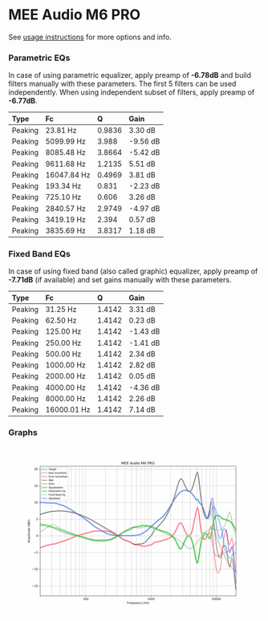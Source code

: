 # MEE Audio M6 PRO
See [usage instructions](https://github.com/jaakkopasanen/AutoEq#usage) for more options and info.

### Parametric EQs
In case of using parametric equalizer, apply preamp of **-6.78dB** and build filters manually
with these parameters. The first 5 filters can be used independently.
When using independent subset of filters, apply preamp of **-6.77dB**.

| Type    | Fc          |      Q | Gain     |
|:--------|:------------|:-------|:---------|
| Peaking | 23.81 Hz    | 0.9836 | 3.30 dB  |
| Peaking | 5099.99 Hz  | 3.988  | -9.56 dB |
| Peaking | 8085.48 Hz  | 3.8664 | -5.42 dB |
| Peaking | 9611.68 Hz  | 1.2135 | 5.51 dB  |
| Peaking | 16047.84 Hz | 0.4969 | 3.81 dB  |
| Peaking | 193.34 Hz   | 0.831  | -2.23 dB |
| Peaking | 725.10 Hz   | 0.606  | 3.26 dB  |
| Peaking | 2840.57 Hz  | 2.9749 | -4.97 dB |
| Peaking | 3419.19 Hz  | 2.394  | 0.57 dB  |
| Peaking | 3835.69 Hz  | 3.8317 | 1.18 dB  |

### Fixed Band EQs
In case of using fixed band (also called graphic) equalizer, apply preamp of **-7.71dB**
(if available) and set gains manually with these parameters.

| Type    | Fc          |      Q | Gain     |
|:--------|:------------|:-------|:---------|
| Peaking | 31.25 Hz    | 1.4142 | 3.31 dB  |
| Peaking | 62.50 Hz    | 1.4142 | 0.23 dB  |
| Peaking | 125.00 Hz   | 1.4142 | -1.43 dB |
| Peaking | 250.00 Hz   | 1.4142 | -1.41 dB |
| Peaking | 500.00 Hz   | 1.4142 | 2.34 dB  |
| Peaking | 1000.00 Hz  | 1.4142 | 2.82 dB  |
| Peaking | 2000.00 Hz  | 1.4142 | 0.05 dB  |
| Peaking | 4000.00 Hz  | 1.4142 | -4.36 dB |
| Peaking | 8000.00 Hz  | 1.4142 | 2.26 dB  |
| Peaking | 16000.01 Hz | 1.4142 | 7.14 dB  |

### Graphs
![](./MEE%20Audio%20M6%20PRO.png)